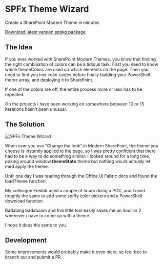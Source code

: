 # SPFx Theme Wizard

Create a SharePoint Modern Theme in minutes

[Download latest version sppkg package](https://github.com/spcph/SPFxThemeWiz/raw/master/files/themewiz.sppkg)

## The Idea

If you ever worked with SharePoint Modern Themes, you know that finding the right combination of colors can be a tidious task.
First you need to know which themeColors are used on which elements on the page. Then you need to find you hex color codes before finally building your PowerShell theme array, and deploying it to SharePoint. 

If one of the colors are off, the entire process more or less has to be repeated. 

On the projects I have been working on somewhere between 10 or 15 iterations hasn't been unusual.

## The Solution

![SPFx Theme Wizard](https://github.com/spcph/SPFxThemeWiz/raw/master/files/ThemeWiz.png "SPFx Theme Wizard")

When ever you use "Change the look" in Modern SharePoint, the theme you choose is instantly applied to the page, so I was pretty confident that there had to be a way to do something similar. I looked around for a long time, poking around window.__themeState__.theme but nothing would actually let med apply the theme.

Until one day I was reading through the Office UI Fabric docs and found the loadTheme function. 

My colleague Fredrik used a couple of hours doing a POC, and I used roughly the same to add some spiffy color pickers and a PowerShell download function. 

Badabing badaboom and this little tool easily saves me an hour or 2 whenever i have to come up with a theme.

I hope it does the same to you.

## Development

Some improvements would probably make it even nicer, so feel free to branch out and submit a PR.
